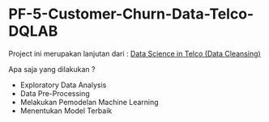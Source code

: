 # PF-5-Customer-Churn-Data-Telco-DQLAB

Project ini merupakan lanjutan dari :
[Data Science in Telco (Data Cleansing)](https://github.com/DevRichan/PF-2-Data-Science-in-Telco-Data-Cleansing-DQLAB)

Apa saja yang dilakukan ? 

- Exploratory Data Analysis
- Data Pre-Processing
- Melakukan Pemodelan Machine Learning
- Menentukan Model Terbaik
